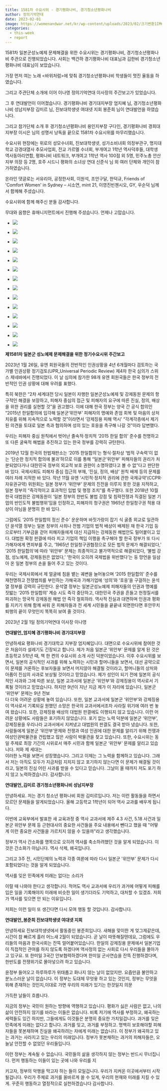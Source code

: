 ```yaml
---
title: 1581차 수요시위 - 경기평화나비, 경기청소년평화나비
author: 정의기억연대
date: 2023-02-01
image: https://womenandwar.net/kr/wp-content/uploads/2023/02/크기변환1IMG_8953.jpg
categories:
  - this-week
  - report
---
```


1581차 일본군성노예제 문제해결을 위한 수요시위는 경기평화나비, 경기청소년평화나비 주관으로 진행되었습니다. 사회는 백건하 경기평화나비 대표님과 김한비 경기청소년평화나비 대표님이 보았습니다.

가장 먼저 여는 노래 <바위처럼>에 맞춰 경기청소년평화나비 학생들이 멋진 율동을 하였습니다.

그리고 주관단체 소개에 이어 이나영 정의기억연대 이사장의 주간보고가 있었습니다.

그 후 연대발언이 이어졌습니다. 경기평화나비 경기대지부장 엄지혜 님, 경기청소년평화나비 성남지부장 김미르 님, 진보대학생넷 여대넷 지회 봉준희 님이 연대발언을 하였습니다.

그리고 참가단체 소개 후 경기청소년평화나비 용인지부장 구다인, 경기평화나비 경희대지부장 이시은 님의 성명서 낭독을 끝으로 1581차 수요시위를 마무리했습니다.

수요시위 현장에는 위로의 성모수녀회, 진보대학생넷, 성가소비녀회 의정부관구, 명지대학교 강경대열사 추모사업회, 전교 가르멜 수녀회, 부개여고 1학년 역사덕후들, 대학생 역사동아리연합, 평화나비 네트워크, 부개여고 1학년 역사 100점 외 5명, 민주노총 안산지부 의장 등 2명, 호주 시드니 평화의 소녀상 연대 신준식 님 외 여러 단체와 개인이 참가하였습니다.

온라인 댓글로는 서유리아, 공정한사회, 이원석, 조안구달, 한덕규, Friends of 'Comfort Women' in Sydney – 시소연, mint 21, 이영진빈첸시오, GY, 우순덕​ 님께서 함께해 주셨습니다.

수요시위에 함께 해주신 분들 감사합니다.

무대와 음향은 휴매니지먼트에서 진행해 주셨습니다. 언제나 고맙습니다.

- ![](https://womenandwar.net/kr/wp-content/uploads/2023/02/크기변환1IMG_8953.jpg)
    
- ![](https://womenandwar.net/kr/wp-content/uploads/2023/02/크기변환1IMG_8958.jpg)
    
- ![](https://womenandwar.net/kr/wp-content/uploads/2023/02/크기변환1IMG_8967.jpg)
    
- ![](https://womenandwar.net/kr/wp-content/uploads/2023/02/크기변환1IMG_8970.jpg)
    
- ![](https://womenandwar.net/kr/wp-content/uploads/2023/02/크기변환1IMG_8975.jpg)
    
- ![](https://womenandwar.net/kr/wp-content/uploads/2023/02/크기변환1IMG_8987.jpg)
    
- ![](https://womenandwar.net/kr/wp-content/uploads/2023/02/크기변환1IMG_8993.jpg)
    
- ![](https://womenandwar.net/kr/wp-content/uploads/2023/02/크기변환1IMG_8994.jpg)
    
- ![](https://womenandwar.net/kr/wp-content/uploads/2023/02/크기변환1IMG_8999.jpg)
    
- ![](https://womenandwar.net/kr/wp-content/uploads/2023/02/크기변환1IMG_9020.jpg)
    
- ![](https://womenandwar.net/kr/wp-content/uploads/2023/02/크기변환1IMG_9023.jpg)
    
- ![](https://womenandwar.net/kr/wp-content/uploads/2023/02/크기변환1IMG_9031.jpg)
    
- ![](https://womenandwar.net/kr/wp-content/uploads/2023/02/크기변환1IMG_9040.jpg)
    
- ![](https://womenandwar.net/kr/wp-content/uploads/2023/02/크기변환1IMG_9047.jpg)
    

**제1581차 일본군 성노예제 문제해결을 위한 정기수요시위 주간보고**

2023년 1월 26일, 유엔 회원국들의 전반적인 인권상황을 4년 6개월마다 검토하는 국가별 인권상황 정기검토(UPR\_Universal Periodic Review) 제4차 한국 심의가 스위스 제네바에서 진행되었다. 이 날 심의에 참가한 98개 유엔 회원국들은 한국 정부의 전반적인 인권 상황에 대해 우려를 표했다.

특히 북한은 “2차 세계대전 당시 일본이 자행한 일본군성노예제 및 강제동원 문제의 항구적인 해결을 보장하고, 피해자 중심의 접근 및 피해자의 요구에 따른 진실, 정의, 배상을 위한 권리를 실현할 것”을 권고했다. 이에 대해 한국 정부는 양국 간 공식 합의인 “2015년 한일합의에 입각해 일본군‘위안부’ 피해자의 명예와 존엄 회복 및 마음의 상처 치유를 위해 지속적으로 노력할 것”이라면서 ‘강제징용 피해 역시’ “각계각층에서 제기된 의견을 토대로 일본 측과 협의하며 성의 있는 호응을 촉구해 나갈 것”이라 답변했다.

우리는 피해자 중심 원칙에서 벗어난 졸속적·정치적 ‘2015 한일 합의’ 준수를 천명하고 또 다른 굴욕적 해법을 추진하고 있는 한국 정부를 강력히 규탄한다.

2019년 12월 한국의 헌법재판소는 ‘2015 한일합의’는 형식·절차상 ‘법적 구속력’이 없는 ‘단순한 정치적 합의에 불과’하므로 이를 통해 “일본군‘위안부’ 피해자들의 권리가 처분되었다거나 대한민국 정부의 외교적 보호 권한이 소명하였다고 볼 수 없”다고 판단한 바 있다. 국제사회도 피해자 중심 접근의 부재, ‘진실, 정의, 배상’ 원칙 배제 등의 문제를 여러 차례 지적한 바 있다. 작년 11월 유엔 ‘시민적·정치적 권리에 관한 국제규약’(CCPR·자유권규약) 위원회는 일본 정부가 ‘위안부’ 문제의 진전을 이루지 못한 것을 지적하고, 일본 정부의 “즉각적이고 효과적인 입법 및 행정 조치”를 촉구했다. 또한 2018년 10월 한국 대법원은 강제동원이 ‘일본 정부의 한반도 불법 강점 및 침략전쟁과 직결된 일본 기업의 반인도적 불법행위’임을 인정하고, 피해자의 청구권은 1965년 한일청구권 적용 대상이 아님을 분명히 한 바 있다.

그럼에도 ‘2015 한일합의 정신 준수’ 운운하며 바짓가랑이 잡기 식 굴종 외교로 일관하던 윤석열 정부는 일본 정부의 사죄나 전범 기업의 법적 배상이 배제된 채 한국 기업 등으로부터 기부금을 걷어 피해자들에게 대신 지급하는 강제동원 해법안도 밀어붙이고 있다. 대법원 확정 판결에 따라 피고 기업의 책임 이행을 촉구해야 할 한국 정부가 또 다시 가해자에게 면죄부를 주고, ‘1965년 한일청구권협정으로 모든 법적 문제가 해결되었다,’ ‘2015 한일합의’에 따라 ‘위안부’ 문제는 최종적이고 불가역적으로 해결되었다, ‘불법 강점, 성노예제, 강제동원은 없었다,’ ‘한국이 오히려 국제법을 위반했다’는 둥 망언을 일삼아 온 일본 정부의 손을 들어 주고 있는 것이다.

우리는 국제사회에서 제 얼굴에 침을 뱉는 궤변을 늘어놓으며 ‘2015 한일합의’ 준수를 재천명하고 전쟁범죄를 부인하는 가해국과 가해기업에 ‘성의’와 ‘호응’을 구걸하는 윤석열 정부를 강력히 규탄한다. 윤석열 정부는 일본군성노예제 피해자들의 인권과 명예를 짓밟는 ‘2015 한일합의’ 계승 시도 즉각 중단하고, 대한민국 주권을 흔들고 헌정질서를 파괴하는 망국적 강제동원 해법 안 즉각 철회하라. 역사적 진실과 대면하며 인권과 평화를 지키기 위해 함께 싸워 온 피해자들과 전 세계 시민들을 끝끝내 외면한다면 후안무치 퇴행의 끝이 무엇인지 똑똑히 보여 줄 것이다.

2023년 2월 1일 정의기억연대 이사장 이나영

**연대발언\_엄지혜 경기평화나비 경기대지부장**

안녕하세요 평화나비 경기대학교 지부장 엄지혜입니다. 대면으로 수요시위에 참여한 것은 처음이라 설레기도 긴장되고 합니다. 제가 처음 일본군 ‘위안부’ 문제를 알게 된 것은 초등학교 5학년 때, 책 한 켠의 수요시위 소개 사진 덕분이었습니다. 이후 수요시위를 보면서, 일본의 공식적인 사과를 위해 노력하는 시민과 할머니들을 보면서, 대선 공약으로 이 문제를 거론하는 후보자들을 보면서 머지않아 해결될 것이라고, 할머니들의 상처와 아픔이 진심의 사과로 보상될 것이라고 믿었습니다. 제가 성인이 되기 전에 일본의 공식적인 사과와 그에 따른 보상, 일본 교과서에 일본군 ‘위안부’와 강제징용이 역사로서 기록될 것이라고 믿었습니다. 하지만 9년이 지난 지금 제가 이 자리에 있습니다, 일본군 ‘위안부’ 문제는 9년 전보  
다 더욱 어려운 상황에 놓여 있습니다. 또한, 일본 교과서에 일본군 ‘위안부’와 강제징용이 역사로서 기록되길 원했던 소망은 한국의 교과서에서조차 사라질 위기에 여러 번 놓여 왔습니다. 또한, 강제징용 배상의 대법원 판결에도 이행되지 않고 있습니다. 이런 어려운 상황에도 사람들은 포기하지 않았습니다. 포기 없는 노력 덕분에 일본군 ‘위안부’, 강제징용을 우리나라 교과서에서 지켜냈고 대법원의 판결도 결국 받아 냈습니다. 또한, 사람들에게 일본군 ‘위안부’문제와 전쟁과 여성 인권에 대한 문제를 알리기 위해 전쟁과 여성인권박물관을 건립했고 많은 사람이 박물관을 찾고 있습니다. 또한, 수요시위는 동일 주제로 최장 기간의 시위로서 매주 시민과 함께 일본군 ‘위안부’ 문제를 알리고 있습니다. 저와 제 세대는  
이러한 노력을 보면서 성장했습니다. 그리고 이제는 그 노력을 함께하고 있습니다. 그래서 저는 아직도 모두가 지금처럼 지치지 않고 포기하지 않는다면 이 문제가 해결될 것이라고, 일본의 진심 어린 사과를 받을 수 있다고 믿습니다. 그날이 올 때까지 저도 포기 하지 않고 노력하겠습니다. 감사합니다.

**연대발언\_김미르 경기청소년평화나비 성남지부장**

안녕하세요. 저는 경기 청소년 평화나비 회원 김미르입니다. 저는 이런 활동들을 하면서 모르던 문제들을 알게되었습니다. 올해 고등학교 1학년이 되어 역사 교과를 배우게 됩니다.

이번에 교육부에서 발표한 새 교육과정 중 역사 교과서에 제주 4.3 사건, 5.18 사건과 일본군 위안부 문제 등 근현대사의 중요한 사건들을 주요 내용에서 뺀다고 했을 때 "어떻게 이런 중요한 사건들을 가르치지 않을 수 있을까"라고 생각했습니다.

정부가 역사 간소화를 명목으로 오히려 역사를 축소하려했던 것을 알게 되었습니다. 이것은 간소화가 아닙니다. 역사 삭제, 왜곡입니다.

그리고 3주 전, 시민단체의 노력과 각종 여론에 따라 다시 일본군 '위안부' 문제가 다시 포함되었다는 것을 알게 되었습니다.

역사를 잊은 민족에게 미래는 없다는 소리가

이럴 때 나와야 한다고 생각합니다. 적어도 역사 교과서에 우리가 과거에 어떻게 피해를 입은 일을 기록해야지 미래에 비슷한 일이 생기더라도 기억하고, 대처할 수 있겠죠. 저희가 역사를 잊으면 안 되는 이유입니다.

저희는 이런 일이 또 생긴다면 다시 모여 행동 할 것입니다. 감사합니다.

**연대발언\_봉준희 진보대학생넷 여대넷 지회**

안녕하세요 진보대학생넷에서 활동중인 봉준희입니다. 새해을 맞이한 게 엊그제같은데, 시간이 참 빠르게 흘러 어느새 2월이 되었습니다. 곧 날이 따뜻해질텐데요, 그럼에도 우리들의 마음과 한국사회는 잔뜩 얼어붙어있습니다. 한일의 강제징용 문제에서 일본기업이 직접적인 관여를 하지 않도록 하겠다며 역사정의 없는 사회로 다시 우리들을 몰아가고 있구요. 또 한미일 3국간 안보협력하겠다며 한미일 군사연습을 잔뜩 진행하겠다며, 한반도를 전쟁위기로 몰아넣으려 하고 있습니다.

윤정부 들어오고 하루하루가 위태롭고 화나지 않는 날이 없았지만. 요즘만큼 불안하고 분노스러운 날이 없습니다. 이 정부는 도대체 무엇읗 하고 있는 것인지, 정부는 무엇을 위해 존재하는 것인지,이대로 가면 우리의 미래가 있기는 한것일지 의문

가득한 날들이 흐릅니다.

지금의 정부는 국민이 원하는 방향에 역행하고 있습니다. 평화가 싫은 사람은 없고, 나의 삶이 안전하지 않기를 바라는 이들은 없습니다. 비록 저기에 역사를 부정하고, 왜곡하는 세력들도 있긴 하지만, 그들에게도 이것들은 분명히 중요한 가치일겁니다. 과거를 잊은 민족에게 미래는 없다고 합니다. 과거를 잊고, 과거를 부정하고. 명백히 보호해야할 피해자들을 못본채하며 진실을 왜곡하려는 자에게 미래는 없습니다. 이 정부가 왜곡하고 있는 과거는 사라지고 있는 우리의 미래입니다. 정부가 못본채하는 과거의 피해자들은, 오늘날 안전할 수 없었던 우리들입니다.

이런 정부는 계속될 수 없습니다. 국민들의 삶을 생각하지 않는 정부는 반드시 무너집니다. 먼저 행동하는 이들이 있는 곳에 나와 우리를 지

키고자, 정부의 악행을 막고자 하는 들이 모일겁니다. 우리가 지켜온 이곳에서부터 시작될겁니다. 우리가 주체로 과거를 올바르게 쓸 수 있게, 우리의 현재와 미래를 지킬 수 있게. 꾸준히 행동하고 열정적으로 실천하겠습니다 감사합니다.
